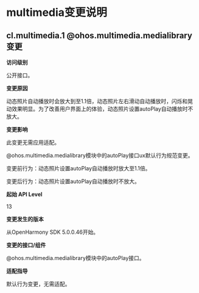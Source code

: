 # multimedia变更说明

## cl.multimedia.1 @ohos.multimedia.medialibrary变更

**访问级别**

公开接口。

**变更原因**

动态照片自动播放时会放大到至1.1倍，动态照片左右滑动自动播放时，闪烁和晃动效果明显。为了改善用户界面上的体验，动态照片设置autoPlay自动播放时不放大。

**变更影响**

此变更无需应用适配。

@ohos.multimedia.medialibrary模块中的autoPlay接口ux默认行为规范变更。

变更前行为：动态照片设置autoPlay自动播放时放大至1.1倍。

变更后行为：动态照片设置autoPlay自动播放时不放大。

**起始 API Level**

13

**变更发生的版本**

从OpenHarmony SDK 5.0.0.46开始。

**变更的接口/组件**

@ohos.multimedia.medialibrary模块中的autoPlay接口。

**适配指导**

默认行为变更，无需适配。